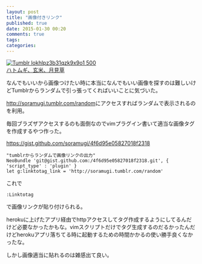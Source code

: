 ```yaml
---
layout: post
title: "画像付きリンク"
published: true
date: 2015-01-30 00:20
comments: true
tags: 
categories: 
---
```


<a href="http://soramugi.tumblr.com/post/8364974960/xoangelicc-mmmm-simple-and-yummy#_=_"><img src="http://40.media.tumblr.com/tumblr_lokhlpZ3B31qzk9x9o1_500.jpg" alt="Tumblr lokhlpz3b31qzk9x9o1 500" /><br />ハトムギ、玄米、月見草</a>

なんでもいいから画像つけたい時に本当になんでもいい画像を探すのは難しいけどTumblrからランダムで引っ張ってくればいいことに気づいた。

<http://soramugi.tumblr.com/random>にアクセスすればランダムで表示されるのを利用。

毎回ブラズザアクセスするのも面倒なのでvimプラグイン書いて適当な画像タグを作成するやつ作った。

<https://gist.github.com/soramugi/4f6d95e05827018f2318>

```
"tumblrからランダムで画像リンクの出力"
NeoBundle 'git@gist.github.com:/4f6d95e05827018f2318.git', { 'script_type' : 'plugin' }
let g:linktotag_link = 'http://soramugi.tumblr.com/random'
```

これで

    :Linktotag

で画像リンクが貼り付けられる。

herokuに上げたアプリ経由でhttpアクセスしてタグ作成するようにしてるんだけど必要なかったかもな。vimスクリプトだけでタグ生成するのだるかったんだけどherokuアプリ落ちてる時に起動するための時間かかるの使い勝手良くなかったな。

しかし画像適当に貼れるのは雑感出て良い。
